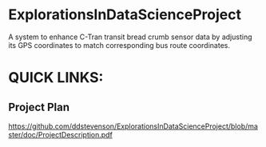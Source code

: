 # ExplorationsInDataScienceProject
A system to enhance C-Tran transit bread crumb sensor data by adjusting its GPS coordinates to match corresponding bus route coordinates. 

# QUICK LINKS:
## Project Plan
https://github.com/ddstevenson/ExplorationsInDataScienceProject/blob/master/doc/ProjectDescription.pdf
